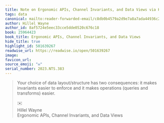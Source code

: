```yaml
---
title: Note on Ergonomic APIs, Channel Invariants, and Data Views via Hillel Wayne
tags: data
canonical: mailto:reader-forwarded-email/c8db0b4579a2d9e7a8a7ada44936c2e9
author: Hillel Wayne
author_id: 8af5724e5eec33cce5dde0520c676c18
book: 25964423
book_title: Ergonomic APIs, Channel Invariants, and Data Views
hide_title: true
highlight_id: 501639267
readwise_url: https://readwise.io/open/501639267
image:
favicon_url:
source_emoji: "✉️"
serial_number: 2023.NTS.383
---
```

> Your choice of data layout/structure has two consequences: it makes invariants easier to enforce and it makes operations (queries and transforms) easier.
> <div class="quoteback-footer"><div class="quoteback-avatar"><span class="mini-emoji"> ✉️</span></div><div class="quoteback-metadata"><div class="metadata-inner"><span style="display:none">FROM:</span><div aria-label="Hillel Wayne" class="quoteback-author"> Hillel Wayne</div><div aria-label="Ergonomic APIs, Channel Invariants, and Data Views" class="quoteback-title"> Ergonomic APIs, Channel Invariants, and Data Views</div></div></div></div>
